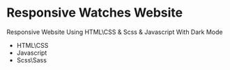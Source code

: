 # Responsive Watches Website

Responsive Website Using HTML\CSS &amp; Scss & Javascript With Dark Mode

- HTML\CSS
- Javascript
- Scss\Sass
